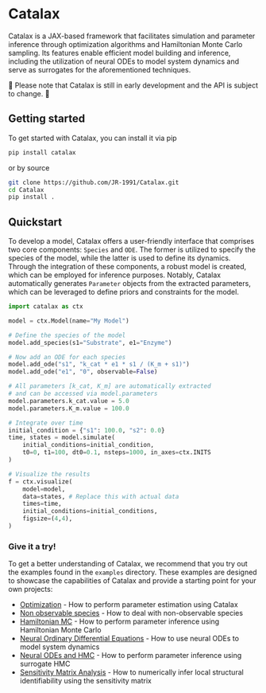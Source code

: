 # Catalax

Catalax is a JAX-based framework that facilitates simulation and parameter inference through optimization algorithms and Hamiltonian Monte Carlo sampling. Its features enable efficient model building and inference, including the utilization of neural ODEs to model system dynamics and serve as surrogates for the aforementioned techniques.

🚧 Please note that Catalax is still in early development and the API is subject to change. 🚧

## Getting started

To get started with Catalax, you can install it via pip

```bash
pip install catalax
```
or by source

```bash
git clone https://github.com/JR-1991/Catalax.git
cd Catalax
pip install .
```

## Quickstart

To develop a model, Catalax offers a user-friendly interface that comprises two core components: `Species` and `ODE`. The former is utilized to specify the species of the model, while the latter is used to define its dynamics. Through the integration of these components, a robust model is created, which can be employed for inference purposes. Notably, Catalax automatically generates `Parameter` objects from the extracted parameters, which can be leveraged to define priors and constraints for the model.

```python
import catalax as ctx

model = ctx.Model(name="My Model")

# Define the species of the model
model.add_species(s1="Substrate", e1="Enzyme")

# Now add an ODE for each species
model.add_ode("s1", "k_cat * e1 * s1 / (K_m + s1)")
model.add_ode("e1", "0", observable=False)

# All parameters [k_cat, K_m] are automatically extracted
# and can be accessed via model.parameters
model.parameters.k_cat.value = 5.0
model.parameters.K_m.value = 100.0

# Integrate over time
initial_condition = {"s1": 100.0, "s2": 0.0}
time, states = model.simulate(
    initial_conditions=initial_condition,
    t0=0, t1=100, dt0=0.1, nsteps=1000, in_axes=ctx.INITS
)

# Visualize the results
f = ctx.visualize(
    model=model,
    data=states, # Replace this with actual data
    times=time,
    initial_conditions=initial_conditions,
    figsize=(4,4),
)

```

### Give it a try!

To get a better understanding of Catalax, we recommend that you try out the examples found in the `examples` directory. These examples are designed to showcase the capabilities of Catalax and provide a starting point for your own projects:

* [Optimization](/examples/Optimization.ipynb) - How to perform parameter estimation using Catalax
* [Non observable species](/examples/NonObservableSpecies.ipynb) - How to deal with non-observable species
* [Hamiltonian MC](/examples/HMC.ipynb) - How to perform parameter inference using Hamiltonian Monte Carlo
* [Neural Ordinary Differential Equations](/examples/NeuralODE.ipynb) - How to use neural ODEs to model system dynamics
* [Neural ODEs and HMC](/examples/SurrogateHMC.ipynb) - How to perform parameter inference using surrogate HMC
* [Sensitivity Matrix Analysis](/examples/SensitivityMatrixAnalysis.ipynb) - How to numerically infer local structural identifiability using the sensitivity matrix
